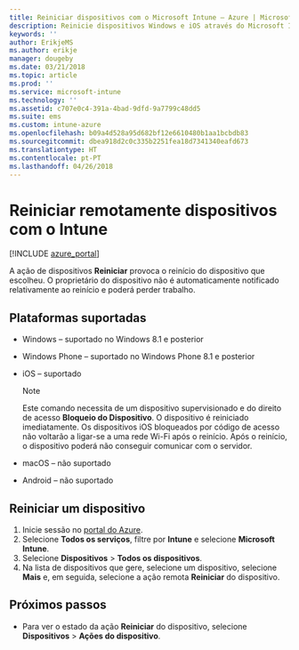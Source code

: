 ```yaml
---
title: Reiniciar dispositivos com o Microsoft Intune – Azure | Microsoft Docs
description: Reinicie dispositivos Windows e iOS através do Microsoft Intune no portal do Azure com a ação remota Reiniciar.
keywords: ''
author: ErikjeMS
ms.author: erikje
manager: dougeby
ms.date: 03/21/2018
ms.topic: article
ms.prod: ''
ms.service: microsoft-intune
ms.technology: ''
ms.assetid: c707e0c4-391a-4bad-9dfd-9a7799c48dd5
ms.suite: ems
ms.custom: intune-azure
ms.openlocfilehash: b09a4d528a95d682bf12e6610480b1aa1bcbdb83
ms.sourcegitcommit: dbea918d2c0c335b2251fea18d7341340eafd673
ms.translationtype: HT
ms.contentlocale: pt-PT
ms.lasthandoff: 04/26/2018
---
```

# <a name="remotely-restart-devices-with-intune"></a>Reiniciar remotamente dispositivos com o Intune


[!INCLUDE [azure_portal](./includes/azure_portal.md)]

A ação de dispositivos **Reiniciar** provoca o reinício do dispositivo que escolheu. O proprietário do dispositivo não é automaticamente notificado relativamente ao reinício e poderá perder trabalho.

## <a name="supported-platforms"></a>Plataformas suportadas

- Windows – suportado no Windows 8.1 e posterior
- Windows Phone – suportado no Windows Phone 8.1 e posterior
- iOS – suportado

    > [!Note]  
    > Este comando necessita de um dispositivo supervisionado e do direito de acesso **Bloqueio do Dispositivo**. O dispositivo é reiniciado imediatamente. Os dispositivos iOS bloqueados por código de acesso não voltarão a ligar-se a uma rede Wi-Fi após o reinício. Após o reinício, o dispositivo poderá não conseguir comunicar com o servidor.
- macOS – não suportado
- Android – não suportado

## <a name="restart-a-device"></a>Reiniciar um dispositivo

1. Inicie sessão no [portal do Azure](https://portal.azure.com).
2. Selecione **Todos os serviços**, filtre por **Intune** e selecione **Microsoft Intune**.
3. Selecione **Dispositivos** > **Todos os dispositivos**.
4. Na lista de dispositivos que gere, selecione um dispositivo, selecione **Mais** e, em seguida, selecione a ação remota **Reiniciar** do dispositivo.

## <a name="next-steps"></a>Próximos passos

- Para ver o estado da ação **Reiniciar** do dispositivo, selecione **Dispositivos** > **Ações do dispositivo**.
